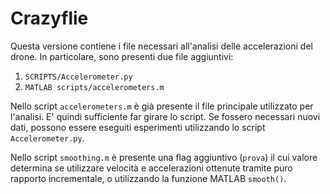 # Crazyflie
Questa versione contiene i file necessari all'analisi delle accelerazioni
del drone. In particolare, sono presenti due file aggiuntivi:
1) `SCRIPTS/Accelerometer.py`
2) `MATLAB scripts/accelerometers.m`

Nello script `accelerometers.m` è già presente il file principale
utilizzato per l'analisi. E' quindi sufficiente far girare lo script.
Se fossero necessari nuovi dati, possono essere eseguiti esperimenti utilizzando
lo script `Accelerometer.py`.

Nello script `smoothing.m` è presente una flag aggiuntivo (`prova`)
il cui valore determina se utilizzare velocità e accelerazioni ottenute tramite
puro rapporto incrementale, o utilizzando la funzione MATLAB `smooth()`.